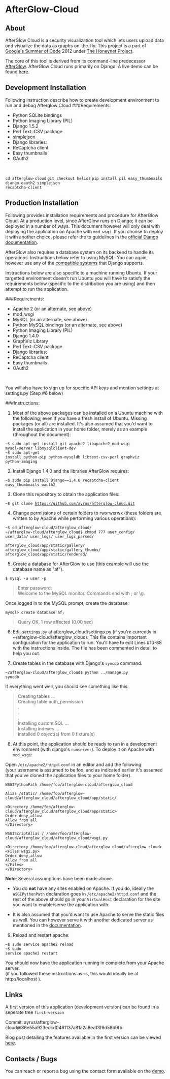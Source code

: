 AfterGlow-Cloud
===============

About
-----

AfterGlow Cloud is a security visualization tool which lets users upload data 
and visualize the data as graphs on-the-fly. This project is a part of 
[Google's Summer of Code](http://www.google-melange.com/gsoc/homepage/google/gsoc2012) 
2012 under [The Honeynet Project](https://honeynet.org/gsoc/slot6). 

The core of this tool is derived from its command-line predecessor [AfterGlow](http://afterglow.sourceforge.net/). 
AfterGlow Cloud runs primarily on Django. A live demo can be found [here](http://andromeda.ayrus.net:8080).

Development Installation
------------
Following instruction describe how to create development environment to run and debug Afterglow Cloud
###Requirements:

 * Python  SQLite bindings
 * Python Imaging Library (PIL)
 * Django 1.5.2
 * Perl Text::CSV package
 * simplejson
 * Django libraries:
  * ReCaptcha client
  * Easy thumbnails
  * OAuth2
  <br/>

<code>cd afterglow-cloud</code>
<code>git checkout helios</code>
<code>pip install pil easy_thumbnails django oauth2 simplejson recaptcha-client</code>


Production Installation
------------

Following provides installation requirements and procedure for AfterGlow Cloud.
At a production level, since AfterGlow runs on Django; it can be deployed in a
number of ways. This document however will only deal with deploying the
application on Apache with <code>mod_wsgi</code>. If you choose to deploy it with another
choice, please refer the to guidelines in the [official Django documentation](https://docs.djangoproject.com/en/dev/howto/deployment/).

AfterGlow also requires a database system on its backend to handle its 
operations. Instructions below refer to using MySQL. You can again, however use
any of the [compatible systems](https://docs.djangoproject.com/en/dev/ref/databases/) that Django supports.

Instructions below are also specific to a machine running Ubuntu. If your
targetted environment doesn't run Ubuntu you will have to satisfy the 
requirements below (specific to the distribution you are using) and then attempt
to run the application.

###Requirements:

 * Apache 2 (or an alternate, see above)
 * mod_wsgi
 * MySQL (or an alternate, see above)
 * Python MySQL bindings (or an alternate, see above)
 * Python Imaging Library (PIL)
 * Django 1.4.0
 * GraphViz Library
 * Perl Text::CSV package
 * Django libraries:
  * ReCaptcha client
  * Easy thumbnails
  * OAuth2
  <br/>
  
You will also have to sign up for specific API keys and mention settings at
settings.py (Step #6 below)
  
###Instructions:

1)  Most of the above packages can be installed on a Ubuntu machine with the
following; even if you have a fresh install of Ubuntu. Missing packages (or all)
are installed. It's also assumed that you'd want to install the application
in your home folder, merely as an example (throughout the document):

<code>~$ sudo apt-get install git apache2 libapache2-mod-wsgi mysql-server libmysqlclient-dev </code><br/>
<code>~$ sudo apt-get install python-pip python-mysqldb libtext-csv-perl graphviz python-imaging</code>

2) Install Django 1.4.0 and the libraries AfterGlow requires:

<code>~$ sudo pip install Django==1.4.0 recaptcha-client easy_thumbnails oauth2</code>

3)  Clone this repository to obtain the application files:

<code>~$ git clone https://github.com/ayrus/afterglow-cloud.git</code>

4) Change permissions of certain folders to rwxrwxrwx (these folders are written
to by Apache while performing various operations):

<code>~$ cd afterglow-cloud/afterglow\_cloud/</code> <br/>
<code>~/afterglow-cloud/afterglow\_cloud$ chmod 777 user\_config/ user\_data/ user\_logs/ user\_logs\_parsed/<br/>
afterglow\_cloud/app/static/gallery/ afterglow\_cloud/app/static/gallery\_thumbs/ afterglow\_cloud/app/static/rendered/</code>

5) Create a database for AfterGlow to use (this example will use the database
name as "af").

<code>$ mysql -u user -p</code>

> Enter password: <br/>
        Welcome to the MySQL monitor.  Commands end with ; or \g.
        
Once logged in to the MySQL prompt, create the database:

<code>mysql> create database af;</code>

>Query OK, 1 row affected (0.00 sec)

6) Edit <code>settings.py</code> at afterglow\_cloud/settings.py (if you're currently in 
~/afterglow-cloud/afterglow\_cloud). This file contains important configuration
for the application to run. You'll have to edit Lines #10-88 with the 
instructions inside. The file has been commented in detail to help you out.

7) Create tables in the database with Django's <code>syncdb</code> command.

<code>~/afterglow-cloud/afterglow_cloud$ python ../manage.py syncdb</code>

If everything went well, you should see something like this:

>Creating tables ...<br/>
>Creating table auth_permission<br/>
>.<br/>
>.<br/>
>.<br/>
>Installing custom SQL ...<br/>
>Installing indexes ...<br/>
>Installed 0 object(s) from 0 fixture(s)<br/>

8) At this point, the application should be ready to run in a development
environment (with django's <code>runserver</code>). To deploy it on Apache with
<code>mod_wsgi</code>:

Open <code>/etc/apache2/httpd.conf</code> in an editor and add the following: <br/>
(your username is assumed to be foo, and as indicated earlier it's assumed
that you've cloned the application files to your home folder).


    WSGIPythonPath /home/foo/afterglow-cloud/afterglow_cloud

    Alias /static/ /home/foo/afterglow-cloud/afterglow_cloud/afterglow_cloud/app/static/

    <Directory /home/foo/afterglow-cloud/afterglow_cloud/afterglow_cloud/app/static>
    Order deny,allow
    Allow from all
    </Directory>

    WSGIScriptAlias / /home/foo/afterglow-cloud/afterglow_cloud/afterglow_cloud/wsgi.py

    <Directory /home/foo/afterglow-cloud/afterglow_cloud/afterglow_cloud>
    <Files wsgi.py>
    Order deny,allow
    Allow from all
    </Files>
    </Directory>

__Note__: Several assumptions have been made above. <br/>

 * You do __not__ have any sites enabled on Apache. If you do, ideally the
 <code>WSGIPythonPath</code> declaration goes in <code>/etc/apache2/httpd.conf</code>
 and the rest of the above should go in your <code>VirtualHost</code> declaration for the
 site you want to enable/serve the application with.
 
 * It is also assumed that you'd want to use Apache to serve the static files
 as well. You can however serve it with another dedicated server as mentioned
 in the [documentation](https://docs.djangoproject.com/en/dev/howto/deployment/wsgi/modwsgi/#serving-files).
 
9) Reload and restart apache:

<code>~$ sudo service apache2 reload</code> <br/>
<code>~$ sudo service apache2 restart</code>

You should now have the application running in complete from your Apache server. <br/>
(if you followed these instructions as-is, this would ideally be at 
http://localhost ).


Links
-----

A first version of this application (development version) can be found in a
seperate tree <code>first-version</code> 

Commit: ayrus/afterglow-cloud@86e55a923edcd0461137a81a2a6ea13f6d58b9fb

Blog post detailing the features available in the first version can be viewed
[here](http://honeynet.org/node/890).

Contacts / Bugs
---------------

You can reach or report a bug using the contact form available on the [demo](http://andromeda.ayrus.net:8080).
